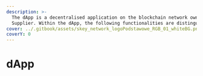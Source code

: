 ```yaml
---
description: >-
  The dApp is a decentralised application on the blockchain network owned by the
  Supplier. Within the dApp, the following functionalities are distinguished:
cover: ../.gitbook/assets/skey_network_logoPodstawowe_RGB_01_whiteBG.png
coverY: 0
---
```


# dApp

